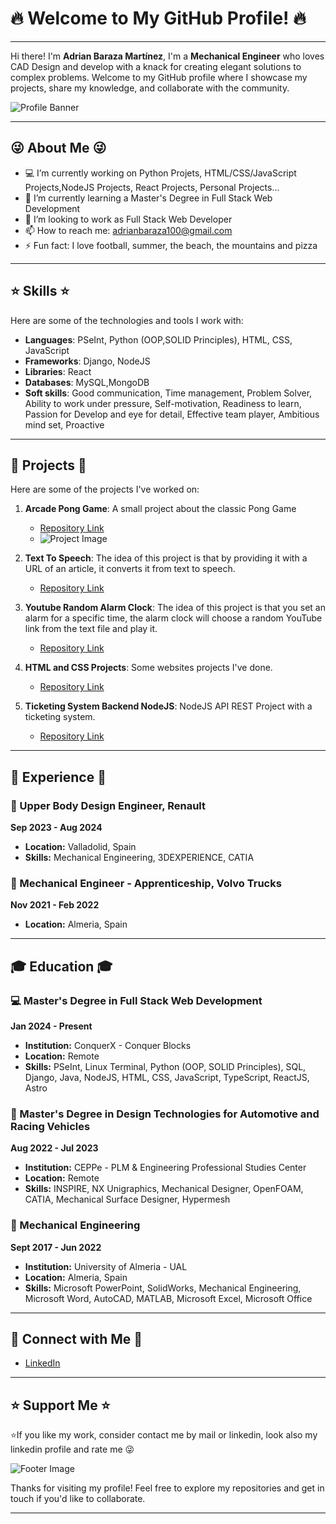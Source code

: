 # :fire: Welcome to My GitHub Profile! :fire:
---
Hi there! I'm <strong>Adrian Baraza Martínez</strong>, I'm a <strong>Mechanical Engineer</strong> who loves CAD Design and develop with a knack for creating elegant solutions to complex problems. Welcome to my GitHub profile where I showcase my projects, share my knowledge, and collaborate with the community.

![Profile Banner](https://media.licdn.com/dms/image/v2/D4D16AQGiyEdWNBeN0Q/profile-displaybackgroundimage-shrink_350_1400/profile-displaybackgroundimage-shrink_350_1400/0/1688134830646?e=1733961600&v=beta&t=o1Qolhm40M33vhItSbYEFeD3p-2v_4AYfuGr0SrGm54)

---
## :stuck_out_tongue_winking_eye: About Me :stuck_out_tongue_winking_eye:

- 💻 I’m currently working on Python Projets, HTML/CSS/JavaScript Projects,NodeJS Projects, React Projects, Personal Projects...
- 🌱 I’m currently learning a Master's Degree in Full Stack Web Development
- 👀 I’m looking to work as Full Stack Web Developer
- 📫 How to reach me: adrianbaraza100@gmail.com
- ⚡ Fun fact: I love football, summer, the beach, the mountains and pizza
---
## :star: Skills :star:

Here are some of the technologies and tools I work with:

- **Languages**: PSeInt, Python (OOP,SOLID Principles), HTML, CSS, JavaScript
- **Frameworks**: Django, NodeJS
- **Libraries**: React
- **Databases**: MySQL,MongoDB
- **Soft skills**: Good communication, Time management, Problem Solver, Ability to work under pressure, Self-motivation, Readiness to learn, Passion for Develop and eye for detail, Effective team player, Ambitious mind set, Proactive
---
## :rocket: Projects :rocket:

Here are some of the projects I've worked on:

1. **Arcade Pong Game**: A small project about the classic Pong Game
   - <a href="https://github.com/adrianbarazamartinez/Python-Projects/tree/main/JuegoArcadePong" target="_blank">Repository Link</a>
   - ![Project Image](https://cdn.prod.website-files.com/63d926b37ec0d886c2d5d538/668ff9252106f0fd3889f779_Pong.jpeg)

2. **Text To Speech**: The idea of this project is that by providing it with a URL of an article, it converts it from text to speech.
   - [Repository Link](https://github.com/adrianbarazamartinez/Python-Projects/tree/main/TextoAVoz)

3. **Youtube Random Alarm Clock**: The idea of this project is that you set an alarm for a specific time, the alarm clock will choose a random YouTube link from the text file and play it.
   - [Repository Link](https://github.com/adrianbarazamartinez/Python-Projects/tree/main/RelojDespertador)

4. **HTML and CSS Projects**: Some websites projects I've done.
   - [Repository Link](https://github.com/adrianbarazamartinez/HTML-CSS-Projects)

5. **Ticketing System Backend NodeJS**: NodeJS API REST Project with a ticketing system.
   - [Repository Link](https://github.com/adrianbarazamartinez/Backend-NodeJS-Project)

---
## :briefcase: Experience :briefcase:

### :car: Upper Body Design Engineer, Renault
**Sep 2023 - Aug 2024**
- **Location:** Valladolid, Spain
- **Skills:** Mechanical Engineering, 3DEXPERIENCE, CATIA

### :car:  Mechanical Engineer - Apprenticeship, Volvo Trucks
**Nov 2021 - Feb 2022**
- **Location:** Almeria, Spain
---
## :mortar_board: Education :mortar_board:

### :computer: Master's Degree in Full Stack Web Development
**Jan 2024 - Present**
- **Institution:** ConquerX - Conquer Blocks
- **Location:** Remote
- **Skills:** PSeInt, Linux Terminal, Python (OOP, SOLID Principles), SQL, Django, Java, NodeJS, HTML, CSS, JavaScript, TypeScript, ReactJS, Astro

### :car: Master's Degree in Design Technologies for Automotive and Racing Vehicles
**Aug 2022 - Jul 2023**
- **Institution:** CEPPe - PLM & Engineering Professional Studies Center
- **Location:** Remote
- **Skills:** INSPIRE, NX Unigraphics, Mechanical Designer, OpenFOAM, CATIA, Mechanical Surface Designer, Hypermesh

### :wrench: Mechanical Engineering
**Sept 2017 - Jun 2022**
- **Institution:** University of Almeria - UAL
- **Location:** Almeria, Spain
- **Skills:** Microsoft PowerPoint, SolidWorks, Mechanical Engineering, Microsoft Word, AutoCAD, MATLAB, Microsoft Excel, Microsoft Office

---
## :two_men_holding_hands: Connect with Me :two_men_holding_hands:

- [LinkedIn](https://www.linkedin.com/in/adrian-baraza-martinez-b3002a259/)
---
## :star: Support Me :star:

:star:If you like my work, consider contact me by mail or linkedin, look also my linkedin profile and rate me :stuck_out_tongue_winking_eye:

![Footer Image](https://cdn.freebiesupply.com/logos/large/2x/like-button-facebook-logo-black-and-white.png)

Thanks for visiting my profile! Feel free to explore my repositories and get in touch if you'd like to collaborate.

---